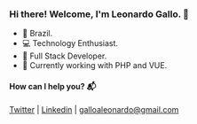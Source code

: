 ### Hi there! Welcome, I'm Leonardo Gallo. 👋

- :pushpin: Brazil.
- :computer: Technology Enthusiast.
- :rocket: Full Stack Developer.
- :elephant: Currently working with PHP and VUE.

#### How can I help you? :mailbox_with_mail:
[Twitter](https://twitter.com/galloaleonardo) | [Linkedin](https://www.linkedin.com/in/galloaleonardo/) | galloaleonardo@gmail.com
